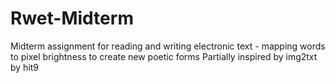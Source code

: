# Rwet-Midterm
Midterm assignment for reading and writing electronic text - mapping words to pixel brightness to create new poetic forms
Partially inspired by img2txt by hit9

